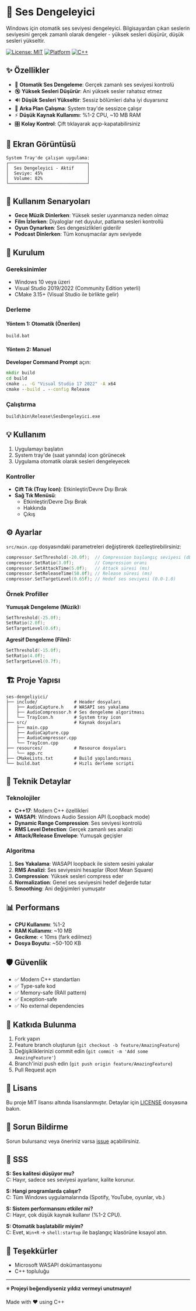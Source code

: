 # 🎵 Ses Dengeleyici

Windows için otomatik ses seviyesi dengeleyici. Bilgisayardan çıkan seslerin seviyesini gerçek zamanlı olarak dengeler - yüksek sesleri düşürür, düşük sesleri yükseltir.

[![License: MIT](https://img.shields.io/badge/License-MIT-yellow.svg)](https://opensource.org/licenses/MIT)
[![Platform](https://img.shields.io/badge/platform-Windows%2010%2B-blue)](https://www.microsoft.com/windows)
[![C++](https://img.shields.io/badge/C%2B%2B-17-00599C?logo=c%2B%2B)](https://isocpp.org/)

## ✨ Özellikler

- 🎵 **Otomatik Ses Dengeleme**: Gerçek zamanlı ses seviyesi kontrolü
- 🔇 **Yüksek Sesleri Düşürür**: Ani yüksek sesler rahatsız etmez
- 🔊 **Düşük Sesleri Yükseltir**: Sessiz bölümleri daha iyi duyarsınız
- 🚀 **Arka Plan Çalışma**: System tray'de sessizce çalışır
- ⚡ **Düşük Kaynak Kullanımı**: %1-2 CPU, ~10 MB RAM
- 🎛️ **Kolay Kontrol**: Çift tıklayarak açıp-kapatabilirsiniz

## 📸 Ekran Görüntüsü

```
System Tray'de çalışan uygulama:
┌──────────────────────────────┐
│  Ses Dengeleyici - Aktif     │
│  Seviye: 45%                 │
│  Volume: 82%                 │
└──────────────────────────────┘
```

## 🎯 Kullanım Senaryoları

- **Gece Müzik Dinlerken**: Yüksek sesler uyanmanıza neden olmaz
- **Film İzlerken**: Diyaloglar net duyulur, patlama sesleri kontrollü
- **Oyun Oynarken**: Ses dengesizlikleri giderilir
- **Podcast Dinlerken**: Tüm konuşmacılar aynı seviyede

## 🚀 Kurulum

### Gereksinimler

- Windows 10 veya üzeri
- Visual Studio 2019/2022 (Community Edition yeterli)
- CMake 3.15+ (Visual Studio ile birlikte gelir)

### Derleme

#### Yöntem 1: Otomatik (Önerilen)

```cmd
build.bat
```

#### Yöntem 2: Manuel

**Developer Command Prompt** açın:

```cmd
mkdir build
cd build
cmake .. -G "Visual Studio 17 2022" -A x64
cmake --build . --config Release
```

### Çalıştırma

```cmd
build\bin\Release\SesDengeleyici.exe
```

## 💡 Kullanım

1. Uygulamayı başlatın
2. System tray'de (saat yanında) icon görünecek
3. Uygulama otomatik olarak sesleri dengeleyecek

### Kontroller

- **Çift Tık (Tray Icon)**: Etkinleştir/Devre Dışı Bırak
- **Sağ Tık Menüsü**:
  - Etkinleştir/Devre Dışı Bırak
  - Hakkında
  - Çıkış

## ⚙️ Ayarlar

`src/main.cpp` dosyasındaki parametreleri değiştirerek özelleştirebilirsiniz:

```cpp
compressor.SetThreshold(-20.0f);  // Compression başlangıç seviyesi (dB)
compressor.SetRatio(3.0f);        // Compression oranı
compressor.SetAttackTime(5.0f);   // Attack süresi (ms)
compressor.SetReleaseTime(50.0f); // Release süresi (ms)
compressor.SetTargetLevel(0.65f); // Hedef ses seviyesi (0.0-1.0)
```

### Örnek Profiller

**Yumuşak Dengeleme (Müzik):**
```cpp
SetThreshold(-25.0f);
SetRatio(2.0f);
SetTargetLevel(0.6f);
```

**Agresif Dengeleme (Film):**
```cpp
SetThreshold(-15.0f);
SetRatio(4.0f);
SetTargetLevel(0.7f);
```

## 🏗️ Proje Yapısı

```
ses-dengeliyici/
├── include/              # Header dosyaları
│   ├── AudioCapture.h    # WASAPI ses yakalama
│   ├── AudioCompressor.h # Ses dengeleme algoritması
│   └── TrayIcon.h        # System tray icon
├── src/                  # Kaynak dosyaları
│   ├── main.cpp
│   ├── AudioCapture.cpp
│   ├── AudioCompressor.cpp
│   └── TrayIcon.cpp
├── resources/            # Resource dosyaları
│   └── app.rc
├── CMakeLists.txt        # Build yapılandırması
└── build.bat             # Hızlı derleme scripti
```

## 🔧 Teknik Detaylar

### Teknolojiler

- **C++17**: Modern C++ özellikleri
- **WASAPI**: Windows Audio Session API (Loopback mode)
- **Dynamic Range Compression**: Ses seviyesi kontrolü
- **RMS Level Detection**: Gerçek zamanlı ses analizi
- **Attack/Release Envelope**: Yumuşak geçişler

### Algoritma

1. **Ses Yakalama**: WASAPI loopback ile sistem sesini yakalar
2. **RMS Analizi**: Ses seviyesini hesaplar (Root Mean Square)
3. **Compression**: Yüksek sesleri compress eder
4. **Normalization**: Genel ses seviyesini hedef değerde tutar
5. **Smoothing**: Ani değişimleri yumuşatır

## 📊 Performans

- **CPU Kullanımı**: %1-2
- **RAM Kullanımı**: ~10 MB
- **Gecikme**: < 10ms (fark edilmez)
- **Dosya Boyutu**: ~50-100 KB

## 🛡️ Güvenlik

- ✅ Modern C++ standartları
- ✅ Type-safe kod
- ✅ Memory-safe (RAII pattern)
- ✅ Exception-safe
- ✅ No external dependencies

## 🤝 Katkıda Bulunma

1. Fork yapın
2. Feature branch oluşturun (`git checkout -b feature/AmazingFeature`)
3. Değişikliklerinizi commit edin (`git commit -m 'Add some AmazingFeature'`)
4. Branch'inizi push edin (`git push origin feature/AmazingFeature`)
5. Pull Request açın

## 📝 Lisans

Bu proje MIT lisansı altında lisanslanmıştır. Detaylar için [LICENSE](LICENSE) dosyasına bakın.

## 🐛 Sorun Bildirme

Sorun bulursanız veya öneriniz varsa [issue](../../issues) açabilirsiniz.

## 💬 SSS

**S: Ses kalitesi düşüyor mu?**  
C: Hayır, sadece ses seviyesi ayarlanır, kalite korunur.

**S: Hangi programlarda çalışır?**  
C: Tüm Windows uygulamalarında (Spotify, YouTube, oyunlar, vb.)

**S: Sistem performansını etkiler mi?**  
C: Hayır, çok düşük kaynak kullanır (%1-2 CPU).

**S: Otomatik başlatabilir miyim?**  
C: Evet, `Win+R` → `shell:startup` ile başlangıç klasörüne kısayol atın.

## 🙏 Teşekkürler

- Microsoft WASAPI dokümantasyonu
- C++ topluluğu

---

**⭐ Projeyi beğendiyseniz yıldız vermeyi unutmayın!**

Made with ❤️ using C++
